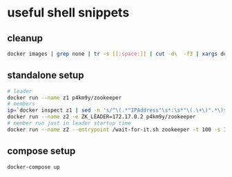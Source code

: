 # useful shell snippets

## cleanup
```bash
docker images | grep none | tr -s [[:space:]] | cut -d\  -f3 | xargs docker rmi -f
```

## standalone setup
```bash
# leader
docker run --name z1 p4km9y/zookeeper
# members
ip=`docker inspect z1 | sed -n 's/^\(.*"IPAddress"\s*:\s*"\(.\+\)".*\)$/\2/p' | uniq`
docker run --name z2 -e ZK_LEADER=172.17.0.2 p4km9y/zookeeper
# member run just in leader startup time
docker run --name z2 --entrypoint /wait-for-it.sh zookeeper -t 100 -s 172.17.0.3:2181 -- /opt/zookeeper/bin/zk-init.sh 172.17.0.3
```

## compose setup
```bash
docker-compose up
```
